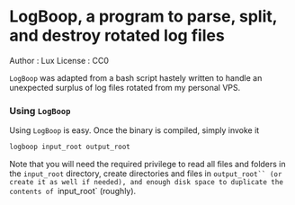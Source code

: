# LogBoop, a program to parse, split, and destroy rotated log files

Author : Lux
License : CC0

`LogBoop` was adapted from a bash script hastely written to handle
an unexpected surplus of log files rotated from my personal VPS.

### Using `LogBoop`
Using `LogBoop` is easy. Once the binary is compiled, simply invoke it
```bash
logboop input_root output_root
```

Note that you will need the required privilege to read all files and folders
in the `input_root` directory, create directories and files in
`output_root`` (or create it as well if needed), and enough disk space to
duplicate the contents of `input_root` (roughly).

